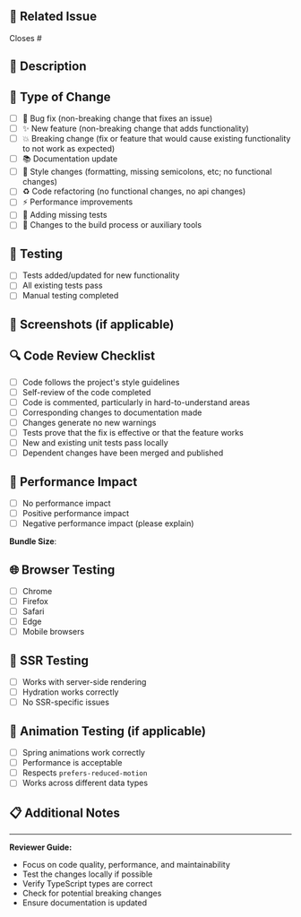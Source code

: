 ## 🔗 Related Issue
Closes #<!-- issue_number -->

## 📝 Description
<!-- Brief description of your changes -->

## 🔄 Type of Change
- [ ] 🐛 Bug fix (non-breaking change that fixes an issue)
- [ ] ✨ New feature (non-breaking change that adds functionality)
- [ ] 💥 Breaking change (fix or feature that would cause existing functionality to not work as expected)
- [ ] 📚 Documentation update
- [ ] 🎨 Style changes (formatting, missing semicolons, etc; no functional changes)
- [ ] ♻️ Code refactoring (no functional changes, no api changes)
- [ ] ⚡ Performance improvements
- [ ] 🧪 Adding missing tests
- [ ] 🔧 Changes to the build process or auxiliary tools

## 🧪 Testing
- [ ] Tests added/updated for new functionality
- [ ] All existing tests pass
- [ ] Manual testing completed

## 📸 Screenshots (if applicable)
<!-- Add screenshots for UI changes -->

## 🔍 Code Review Checklist
- [ ] Code follows the project's style guidelines
- [ ] Self-review of the code completed
- [ ] Code is commented, particularly in hard-to-understand areas
- [ ] Corresponding changes to documentation made
- [ ] Changes generate no new warnings
- [ ] Tests prove that the fix is effective or that the feature works
- [ ] New and existing unit tests pass locally
- [ ] Dependent changes have been merged and published

## 🎯 Performance Impact
- [ ] No performance impact
- [ ] Positive performance impact
- [ ] Negative performance impact (please explain)

**Bundle Size**: <!-- If applicable, mention impact on bundle size -->

## 🌐 Browser Testing
- [ ] Chrome
- [ ] Firefox  
- [ ] Safari
- [ ] Edge
- [ ] Mobile browsers

## 📱 SSR Testing
- [ ] Works with server-side rendering
- [ ] Hydration works correctly
- [ ] No SSR-specific issues

## 🎨 Animation Testing (if applicable)
- [ ] Spring animations work correctly
- [ ] Performance is acceptable
- [ ] Respects `prefers-reduced-motion`
- [ ] Works across different data types

## 📋 Additional Notes
<!-- Any additional information that reviewers should know -->

---

**Reviewer Guide:**
- Focus on code quality, performance, and maintainability
- Test the changes locally if possible
- Verify TypeScript types are correct
- Check for potential breaking changes
- Ensure documentation is updated
